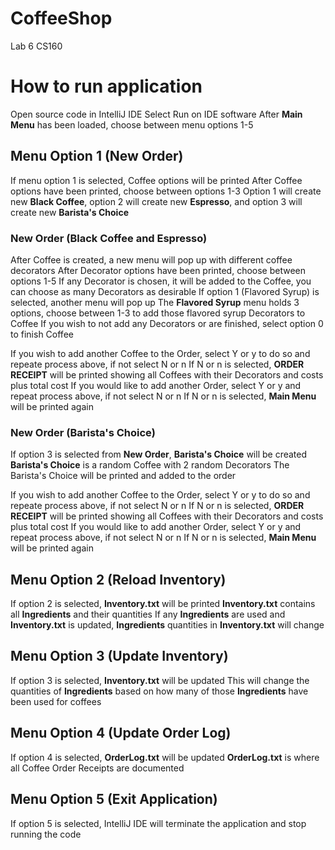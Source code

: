 # CoffeeShop
 Lab 6 CS160

# How to run application
 Open source code in IntelliJ IDE
 Select Run on IDE software
 After **Main Menu** has been loaded, choose between menu options 1-5


## Menu Option 1 (New Order)
 If menu option 1 is selected, Coffee options will be printed
 After Coffee options have been printed, choose between options 1-3
 Option 1 will create new **Black Coffee**, option 2 will create new **Espresso**, and option 3 will create new **Barista's Choice**

### New Order (Black Coffee and Espresso)
 After Coffee is created, a new menu will pop up with different coffee decorators
 After Decorator options have been printed, choose between options 1-5
 If any Decorator is chosen, it will be added to the Coffee, you can choose as many Decorators as desirable
 If option 1 (Flavored Syrup) is selected, another menu will pop up
 The **Flavored Syrup** menu holds 3 options, choose between 1-3 to add those flavored syrup Decorators to Coffee
 If you wish to not add any Decorators or are finished, select option 0 to finish Coffee

 If you wish to add another Coffee to the Order, select Y or y to do so and repeate process above, if not select N or n
 If N or n is selected, **ORDER RECEIPT** will be printed showing all Coffees with their Decorators and costs plus total cost
 If you would like to add another Order, select Y or y and repeat process above, if not select N or n
 If N or n is selected, **Main Menu** will be printed again

### New Order (Barista's Choice)
 If option 3 is selected from **New Order**, **Barista's Choice** will be created
 **Barista's Choice** is a random Coffee with 2 random Decorators
 The Barista's Choice will be printed and added to the order
 
 If you wish to add another Coffee to the Order, select Y or y to do so and repeate process above, if not select N or n
 If N or n is selected, **ORDER RECEIPT** will be printed showing all Coffees with their Decorators and costs plus total cost
 If you would like to add another Order, select Y or y and repeat process above, if not select N or n
 If N or n is selected, **Main Menu** will be printed again


## Menu Option 2 (Reload Inventory)
 If option 2 is selected, **Inventory.txt** will be printed
 **Inventory.txt** contains all **Ingredients** and their quantities
 If any **Ingredients** are used and **Inventory.txt** is updated, **Ingredients** quantities in **Inventory.txt** will change

## Menu Option 3 (Update Inventory)
 If option 3 is selected, **Inventory.txt** will be updated
 This will change the quantities of **Ingredients** based on how many of those **Ingredients** have been used for coffees

## Menu Option 4 (Update Order Log)
 If option 4 is selected, **OrderLog.txt** will be updated
 **OrderLog.txt** is where all Coffee Order Receipts are documented

## Menu Option 5 (Exit Application)
 If option 5 is selected, IntelliJ IDE will terminate the application and stop running the code
